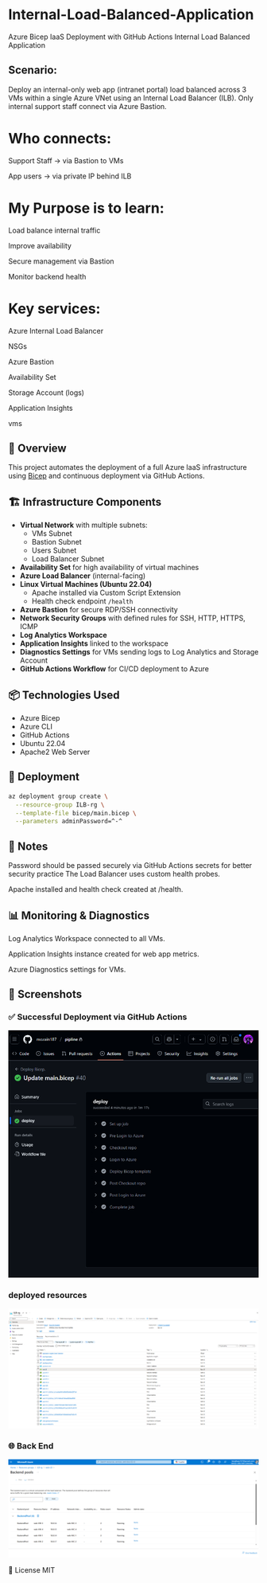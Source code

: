 # Internal-Load-Balanced-Application
 Azure Bicep IaaS Deployment with GitHub Actions Internal Load Balanced Application
## Scenario:
Deploy an internal-only web app (intranet portal) load balanced across 3 VMs within a single Azure VNet using an Internal Load Balancer (ILB). Only internal support staff connect via Azure Bastion.

# Who connects:

Support Staff → via Bastion to VMs

App users → via private IP behind ILB

#  My Purpose is to learn:

Load balance internal traffic

Improve availability

Secure management via Bastion

Monitor backend health

# Key services:

Azure Internal Load Balancer

NSGs

Azure Bastion

Availability Set

Storage Account (logs)

Application Insights

vms




## 📖 Overview
This project automates the deployment of a full Azure IaaS infrastructure using [Bicep](https://learn.microsoft.com/en-us/azure/azure-resource-manager/bicep/overview) and continuous deployment via GitHub Actions.

## 🏗️ Infrastructure Components

- **Virtual Network** with multiple subnets:
  - VMs Subnet
  - Bastion Subnet
  - Users Subnet
  - Load Balancer Subnet
- **Availability Set** for high availability of virtual machines
- **Azure Load Balancer** (internal-facing)
- **Linux Virtual Machines (Ubuntu 22.04)**
  - Apache installed via Custom Script Extension
  - Health check endpoint `/health`
- **Azure Bastion** for secure RDP/SSH connectivity
- **Network Security Groups** with defined rules for SSH, HTTP, HTTPS, ICMP
- **Log Analytics Workspace**
- **Application Insights** linked to the workspace
- **Diagnostics Settings** for VMs sending logs to Log Analytics and Storage Account
- **GitHub Actions Workflow** for CI/CD deployment to Azure

## 📦 Technologies Used

- Azure Bicep
- Azure CLI
- GitHub Actions
- Ubuntu 22.04
- Apache2 Web Server

## 🚀 Deployment

```bash
az deployment group create \
  --resource-group ILB-rg \
  --template-file bicep/main.bicep \
  --parameters adminPassword=^-^
 ```
## 🔐 Notes
Password should be  passed securely via GitHub Actions secrets for better security practice
The Load Balancer uses custom health probes.

Apache installed and health check created at /health.

## 📊 Monitoring & Diagnostics
Log Analytics Workspace connected to all VMs.

Application Insights instance created for web app metrics.

Azure Diagnostics settings for VMs.


## 📸 Screenshots

### ✅ Successful Deployment via GitHub Actions
![Deployment Success](screenshots/ILB-git.png)

### deployed resources
![Resources](screenshots/ILB-all.png)

### 🌐 Back End
![BackEnd](screenshots/ILB-BE.png)

📄 License
MIT



